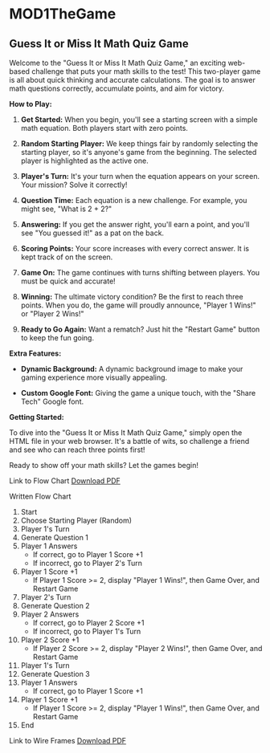 # MOD1TheGame

## Guess It or Miss It Math Quiz Game

Welcome to the "Guess It or Miss It Math Quiz Game," an exciting web-based challenge that puts your math skills to the test! This two-player game is all about quick thinking and accurate calculations. The goal is to answer math questions correctly, accumulate points, and aim for victory.

**How to Play:**

1. **Get Started:** When you begin, you'll see a starting screen with a simple math equation. Both players start with zero points.

2. **Random Starting Player:** We keep things fair by randomly selecting the starting player, so it's anyone's game from the beginning. The selected player is highlighted as the active one.

3. **Player's Turn:** It's your turn when the equation appears on your screen. Your mission? Solve it correctly!

4. **Question Time:** Each equation is a new challenge. For example, you might see, "What is 2 + 2?"

5. **Answering:** If you get the answer right, you'll earn a point, and you'll see "You guessed it!" as a pat on the back.

6. **Scoring Points:** Your score increases with every correct answer. It is kept track of on the screen.

7. **Game On:** The game continues with turns shifting between players. You must be quick and accurate!

8. **Winning:** The ultimate victory condition? Be the first to reach three points. When you do, the game will proudly announce, "Player 1 Wins!" or "Player 2 Wins!"

9. **Ready to Go Again:** Want a rematch? Just hit the "Restart Game" button to keep the fun going.

**Extra Features:**

- **Dynamic Background:** A dynamic background image to make your gaming experience more visually appealing.

- **Custom Google Font:** Giving the game a unique touch, with the "Share Tech" Google font.

**Getting Started:**

To dive into the "Guess It or Miss It Math Quiz Game," simply open the HTML file in your web browser. It's a battle of wits, so challenge a friend and see who can reach three points first!

Ready to show off your math skills? Let the games begin!


Link to Flow Chart 
    [Download PDF](GOMFC.pdf)

Written Flow Chart 
1. Start
2. Choose Starting Player (Random)
3. Player 1's Turn
4. Generate Question 1
5. Player 1 Answers
   - If correct, go to Player 1 Score +1
   - If incorrect, go to Player 2's Turn
6. Player 1 Score +1
   - If Player 1 Score >= 2, display "Player 1 Wins!", then Game Over, and Restart Game
7. Player 2's Turn
8. Generate Question 2
9. Player 2 Answers
   - If correct, go to Player 2 Score +1
   - If incorrect, go to Player 1's Turn
10. Player 2 Score +1
    - If Player 2 Score >= 2, display "Player 2 Wins!", then Game Over, and Restart Game
11. Player 1's Turn
12. Generate Question 3
13. Player 1 Answers
    - If correct, go to Player 1 Score +1
14. Player 1 Score +1
    - If Player 1 Score >= 2, display "Player 1 Wins!", then Game Over, and Restart Game
15. End

Link to Wire Frames
[Download PDF](GOMWF.pdf)


